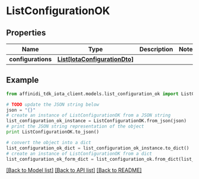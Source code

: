 # ListConfigurationOK

## Properties

| Name               | Type                                                      | Description | Notes |
| ------------------ | --------------------------------------------------------- | ----------- | ----- |
| **configurations** | [**List[IotaConfigurationDto]**](IotaConfigurationDto.md) |             |

## Example

```python
from affinidi_tdk_iota_client.models.list_configuration_ok import ListConfigurationOK

# TODO update the JSON string below
json = "{}"
# create an instance of ListConfigurationOK from a JSON string
list_configuration_ok_instance = ListConfigurationOK.from_json(json)
# print the JSON string representation of the object
print ListConfigurationOK.to_json()

# convert the object into a dict
list_configuration_ok_dict = list_configuration_ok_instance.to_dict()
# create an instance of ListConfigurationOK from a dict
list_configuration_ok_form_dict = list_configuration_ok.from_dict(list_configuration_ok_dict)
```

[[Back to Model list]](../README.md#documentation-for-models) [[Back to API list]](../README.md#documentation-for-api-endpoints) [[Back to README]](../README.md)

